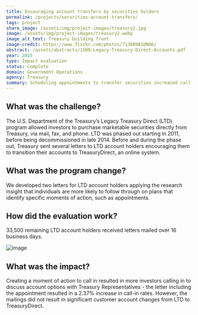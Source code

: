 ```yaml
---
title: Encouraging account transfers by securities holders
permalink: /projects/securities-account-transfers/
tags: project
share_image: /assets/img/project-images/treasury2.jpg
image: /assets/img/project-images/treasury2.webp
image_alt_text: Treasury building front
image-credit: https://www.flickr.com/photos/71380981@N06/
abstract: /assets/abstracts/1509-Legacy-Treasury-Direct-Accounts.pdf
year: 2015
type: Impact evaluation
status: Complete
domain: Government Operations
agency: Treasury
summary: Scheduling appointments to transfer securities increased call-in rates by 2.37%
---
```

## What was the challenge?
The U.S. Department of the Treasury’s Legacy Treasury Direct (LTD) program allowed investors to purchase marketable securities directly from Treasury, via mail, fax, and phone. LTD was phased out starting in 2011, before being decommissioned in late 2014. Before and during the phase out, Treasury sent several letters to LTD account holders encouraging them to transition their accounts to TreasuryDirect, an online system.

## What was the program change?
We developed two letters for LTD account holders applying the research insight that individuals are more likely to follow through on plans that identify specific moments of action, such as appointments.

## How did the evaluation work?
33,500 remaining LTD account holders received letters mailed over 16 business days.

![image]({{site.baseurl}}/assets/img/project-images/1509-graph.webp)

## What was the impact?
Creating a moment of action to call in resulted in more investors calling in to discuss account options with Treasury Representatives - the letter including the appointment resulted in a 2.37% increase in call-in rates. However, the mailings did not result in significant customer account changes from LTD to TreasuryDirect.
